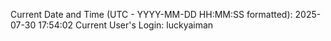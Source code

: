 Current Date and Time (UTC - YYYY-MM-DD HH:MM:SS formatted): 2025-07-30 17:54:02
Current User's Login: luckyaiman
